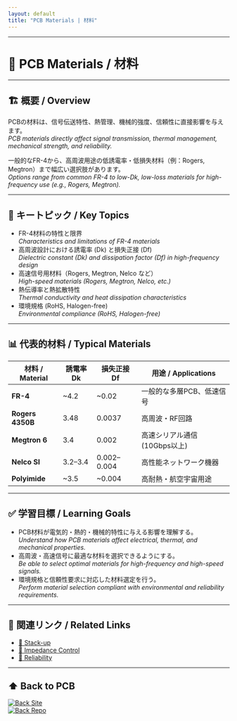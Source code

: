 ```yaml
---
layout: default
title: "PCB Materials | 材料"
---
```


---

# 🧪 PCB Materials / 材料

---

## 🏗 概要 / Overview

PCBの材料は、信号伝送特性、熱管理、機械的強度、信頼性に直接影響を与えます。  
*PCB materials directly affect signal transmission, thermal management, mechanical strength, and reliability.*  

一般的なFR-4から、高周波用途の低誘電率・低損失材料（例：Rogers, Megtron）まで幅広い選択肢があります。  
*Options range from common FR-4 to low-Dk, low-loss materials for high-frequency use (e.g., Rogers, Megtron).*  

---

## 🔑 キートピック / Key Topics

- FR-4材料の特性と限界  
  *Characteristics and limitations of FR-4 materials*  
- 高周波設計における誘電率 (Dk) と損失正接 (Df)  
  *Dielectric constant (Dk) and dissipation factor (Df) in high-frequency design*  
- 高速信号用材料（Rogers, Megtron, Nelco など）  
  *High-speed materials (Rogers, Megtron, Nelco, etc.)*  
- 熱伝導率と熱拡散特性  
  *Thermal conductivity and heat dissipation characteristics*  
- 環境規格 (RoHS, Halogen-free)  
  *Environmental compliance (RoHS, Halogen-free)*  

---

## 📊 代表的材料 / Typical Materials

| 材料 / Material | 誘電率 Dk | 損失正接 Df | 用途 / Applications |
|-----------------|-----------|-------------|----------------------|
| **FR-4** | ~4.2 | ~0.02 | 一般的な多層PCB、低速信号 |
| **Rogers 4350B** | 3.48 | 0.0037 | 高周波・RF回路 |
| **Megtron 6** | 3.4 | 0.002 | 高速シリアル通信 (10Gbps以上) |
| **Nelco SI** | 3.2–3.4 | 0.002–0.004 | 高性能ネットワーク機器 |
| **Polyimide** | ~3.5 | ~0.004 | 高耐熱・航空宇宙用途 |

---

## ✅ 学習目標 / Learning Goals

- PCB材料が電気的・熱的・機械的特性に与える影響を理解する。  
  *Understand how PCB materials affect electrical, thermal, and mechanical properties.*  
- 高周波・高速信号に最適な材料を選択できるようにする。  
  *Be able to select optimal materials for high-frequency and high-speed signals.*  
- 環境規格と信頼性要求に対応した材料選定を行う。  
  *Perform material selection compliant with environmental and reliability requirements.*  

---

## 🔗 関連リンク / Related Links

- [📖 Stack-up](./stackup.md)  
- [📖 Impedance Control](./impedance-control.md)  
- [📖 Reliability](./reliability.md)  

---

## ⬆️ Back to PCB

[![Back Site](https://img.shields.io/badge/⬆️%20Back-Site-brightgreen?logo=githubpages)](https://samizo-aitl.github.io/Edusemi-Plus/Assembly-Integration/PCB/)  
[![Back Repo](https://img.shields.io/badge/⬆️%20Back-Repo-blue?logo=github)](https://github.com/Samizo-AITL/Edusemi-Plus/tree/main/Assembly-Integration/PCB)
